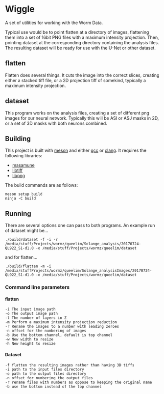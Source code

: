 # Wiggle

A set of utilities for working with the Worm Data. 

Typical use would be to point flatten at a directory of images, flattening them into a set of 16bit PNG files with a maximum intensity projection. Then, pointing dataset at the corresponding directory containing the analysis files. The resulting dataset will be ready for use with the U-Net or other dataset.

## flatten

Flatten does several things. It cuts the image into the correct slices, creating either a stacked tiff file, or a 2D projection tiff of somekind, typically a maximum intensity projection.

## dataset

This program works on the analysis files, creating a set of different png images for our neural network. Typically this will be ASI or ASJ masks in 2D, or a set of 3D masks with both neurons combined.

## Building

This project is built with [meson]() and either [gcc]() or [clang](). It requires the following libraries:

* [masamune]()
* [libtiff]()
* [libpng]()

The build commands are as follows:

    meson setup build
    ninja -C build

## Running

There are several options one can pass to both programs. An example run of dataset might be...

    ./build/dataset -f -i -r /media/stuff/Projects/wormz/queelim/Solange_analysis/20170724-QL922_S1-d1.0 -o /media/stuff/Projects/wormz/queelim/dataset

and for flatten...

    ./build/flatten -m -i /media/stuffProjects/wormz/queelim/Solange_analysisImages/20170724-QL922_S1-d1.0 -o /media/stuff/Projects/wormz/queelim/dataset

### Command line parameters

#### flatten

    -i The input image path
    -o The output image path
    -l The number of layers in Z
    -m Perform a maximum intensity projection reduction
    -r Rename the images to a number with leading zeroes
    -n offset for the numbering of images
    -b Use the bottom channel, default is top channel
    -w New width to resize
    -h New height to resize 

#### Dataset

    -f flatten the resulting images rather than having 3D tiffs
    -i path to the input files directory
    -o path to the output files directory
    -n offset for numbering the output files
    -r rename files with numbers as oppose to keeping the original name
    -b use the bottom instead of the top channel